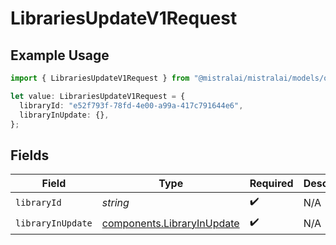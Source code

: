 # LibrariesUpdateV1Request

## Example Usage

```typescript
import { LibrariesUpdateV1Request } from "@mistralai/mistralai/models/operations";

let value: LibrariesUpdateV1Request = {
  libraryId: "e52f793f-78fd-4e00-a99a-417c791644e6",
  libraryInUpdate: {},
};
```

## Fields

| Field                                                                    | Type                                                                     | Required                                                                 | Description                                                              |
| ------------------------------------------------------------------------ | ------------------------------------------------------------------------ | ------------------------------------------------------------------------ | ------------------------------------------------------------------------ |
| `libraryId`                                                              | *string*                                                                 | :heavy_check_mark:                                                       | N/A                                                                      |
| `libraryInUpdate`                                                        | [components.LibraryInUpdate](../../models/components/libraryinupdate.md) | :heavy_check_mark:                                                       | N/A                                                                      |